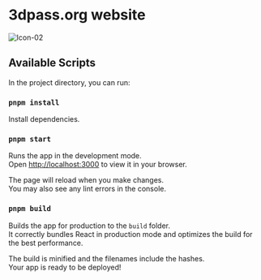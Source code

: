 # 3dpass.org website

![Icon-02](https://github.com/3Dpass/website/assets/107915078/df9fd41a-e4bc-4687-9ccf-dbbf0f5bb3cb)

## Available Scripts

In the project directory, you can run:

### `pnpm install`

Install dependencies.

### `pnpm start`

Runs the app in the development mode.\
Open [http://localhost:3000](http://localhost:3000) to view it in your browser.

The page will reload when you make changes.\
You may also see any lint errors in the console.

### `pnpm build`

Builds the app for production to the `build` folder.\
It correctly bundles React in production mode and optimizes the build for the best performance.

The build is minified and the filenames include the hashes.\
Your app is ready to be deployed!
